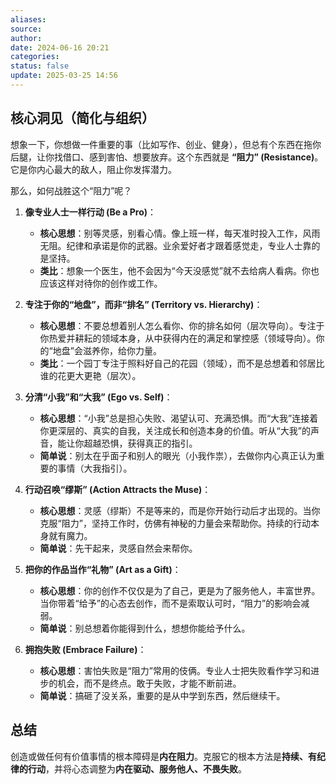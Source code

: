 ```yaml
---
aliases:
source:
author:
date: 2024-06-16 20:21
categories:
status: false
update: 2025-03-25 14:56
---
```


## 核心洞见（简化与组织）

想象一下，你想做一件重要的事（比如写作、创业、健身），但总有个东西在拖你后腿，让你找借口、感到害怕、想要放弃。这个东西就是 **“阻力” (Resistance)**。它是你内心最大的敌人，阻止你发挥潜力。

那么，如何战胜这个“阻力”呢？

1. **像专业人士一样行动 (Be a Pro)**：
    * **核心思想**：别等灵感，别看心情。像上班一样，每天准时投入工作，风雨无阻。纪律和承诺是你的武器。业余爱好者才跟着感觉走，专业人士靠的是坚持。
    * **类比**：想象一个医生，他不会因为“今天没感觉”就不去给病人看病。你也应该这样对待你的创作或工作。

2. **专注于你的“地盘”，而非“排名” (Territory vs. Hierarchy)**：
    * **核心思想**：不要总想着别人怎么看你、你的排名如何（层次导向）。专注于你热爱并耕耘的领域本身，从中获得内在的满足和掌控感（领域导向）。你的“地盘”会滋养你，给你力量。
    * **类比**：一个园丁专注于照料好自己的花园（领域），而不是总想着和邻居比谁的花更大更艳（层次）。

3. **分清“小我”和“大我” (Ego vs. Self)**：
    * **核心思想**：“小我”总是担心失败、渴望认可、充满恐惧。而“大我”连接着你更深层的、真实的自我，关注成长和创造本身的价值。听从“大我”的声音，能让你超越恐惧，获得真正的指引。
    * **简单说**：别太在乎面子和别人的眼光（小我作祟），去做你内心真正认为重要的事情（大我指引）。

4. **行动召唤“缪斯” (Action Attracts the Muse)**：
    * **核心思想**：灵感（缪斯）不是等来的，而是你开始行动后才出现的。当你克服“阻力”，坚持工作时，仿佛有神秘的力量会来帮助你。持续的行动本身就有魔力。
    * **简单说**：先干起来，灵感自然会来帮你。

5. **把你的作品当作“礼物” (Art as a Gift)**：
    * **核心思想**：你的创作不仅仅是为了自己，更是为了服务他人，丰富世界。当你带着“给予”的心态去创作，而不是索取认可时，“阻力”的影响会减弱。
    * **简单说**：别总想着你能得到什么，想想你能给予什么。

6. **拥抱失败 (Embrace Failure)**：
    * **核心思想**：害怕失败是“阻力”常用的伎俩。专业人士把失败看作学习和进步的机会，而不是终点。敢于失败，才能不断前进。
    * **简单说**：搞砸了没关系，重要的是从中学到东西，然后继续干。

## 总结

创造或做任何有价值事情的根本障碍是**内在阻力**。克服它的根本方法是**持续、有纪律的行动**，并将心态调整为**内在驱动、服务他人、不畏失败**。
